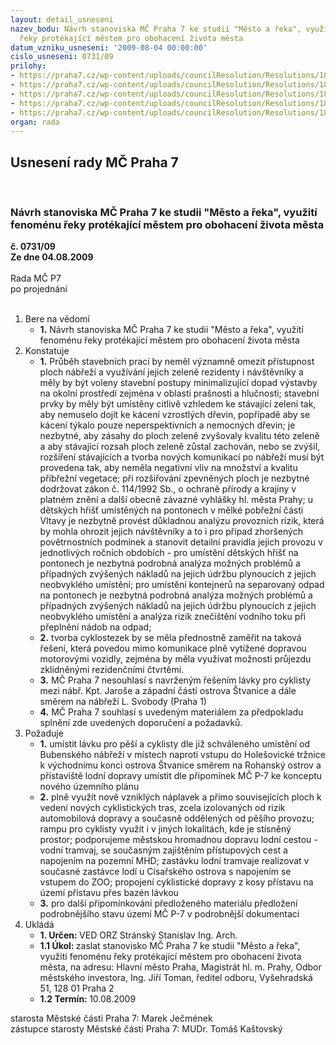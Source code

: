 ```yaml
---
layout: detail_usneseni
nazev_bodu: Návrh stanoviska MČ Praha 7 ke studii "Město a řeka", využití fenoménu
  řeky protékající městem pro obohacení života města
datum_vzniku_usneseni: '2009-08-04 00:00:00'
cislo_usneseni: 0731/09
prilohy:
- https://praha7.cz/wp-content/uploads/councilResolution/Resolutions/18684/38-m%c4%9bsto_21.doc
- https://praha7.cz/wp-content/uploads/councilResolution/Resolutions/18684/38-m%c4%9bsto_31.doc
- https://praha7.cz/wp-content/uploads/councilResolution/Resolutions/18684/38-m%c4%9bsto_32.doc
- https://praha7.cz/wp-content/uploads/councilResolution/Resolutions/18684/38-01_07_2009.doc
- https://praha7.cz/wp-content/uploads/councilResolution/Resolutions/18684/38-m%c4%9bsto_51.jpg
organ: rada
---
```

<div id="ucUsn_pList" class="usn">
	<span><h2>Usnesení rady MČ Praha 7 </h2>
<br></span><div class="standBody">
<span><h3>Návrh stanoviska MČ Praha 7 ke studii "Město a řeka", využití fenoménu řeky protékající městem pro obohacení života města</h3></span><div class="center">
		<strong>č. 0731/09</strong><br>
	</div>
<div class="center">
		<strong>Ze dne 04.08.2009</strong><br><br>
	</div>Rada MČ P7<br> po projednání<br><br><ol>
<li>Bere na vědomí<ul><li>
<strong>1.</strong> Návrh stanoviska MČ Praha 7 ke studii "Město a řeka", využití fenoménu řeky protékající městem pro obohacení života města</li></ul>
</li>
<li>Konstatuje<ul>
<li>
<strong>1.</strong> Průběh stavebních prací by neměl významně omezit přístupnost ploch nábřeží a využívání jejich zeleně rezidenty i návštěvníky a měly by být voleny stavební postupy minimalizující dopad výstavby na okolní prostředí zejména v oblasti prašnosti a hlučnosti; stavební prvky by měly být umístěny citlivě vzhledem ke stávající zeleni tak, aby nemuselo dojít ke kácení vzrostlých dřevin, popřípadě aby se kácení týkalo pouze neperspektivních a nemocných dřevin; je nezbytné, aby zásahy do ploch zeleně zvyšovaly kvalitu této zeleně a aby stávající rozsah ploch zeleně zůstal zachován, nebo se zvýšil, rozšíření stávajících a tvorba nových komunikací po nábřeží musí být provedena tak, aby neměla negativní vliv na množství a kvalitu příbřežní vegetace; při rozšiřování zpevněných ploch je nezbytné dodržovat zákon č. 114/1992 Sb., o ochraně přírody a krajiny v platném znění a další obecně závazné vyhlášky hl. města Prahy; u dětských hřišť umístěných na pontonech v mělké pobřežní části Vltavy je nezbytně provést důkladnou analýzu provozních rizik, která by mohla ohrozit jejich návštěvníky a to i pro případ zhoršených povětrnostních podmínek a stanovit detailní pravidla jejich provozu v jednotlivých ročních obdobích - pro umístění dětských hřišť na pontonech je nezbytná podrobná analýza možných problémů a případných zvýšených nákladů na jejich údržbu plynoucích z jejich neobvyklého umístění; pro umístění kontejnerů na separovaný odpad na pontonech je nezbytná podrobná analýza možných problémů a případných zvýšených nákladů na jejich údržbu plynoucích z jejich neobvyklého umístění a analýza rizik znečištění vodního toku při přeplnění nádob na odpad;</li>
<li>
<strong>2.</strong> tvorba cyklostezek by se měla přednostně zaměřit na taková řešení, která povedou mimo komunikace plně vytížené dopravou motorovými vozidly, zejména by měla využívat možnosti průjezdu zklidněnými rezidenčními čtvrtěmi.</li>
<li>
<strong>3.</strong> MČ Praha 7 nesouhlasí s navrženým řešením lávky pro cyklisty mezi nábř. Kpt. Jaroše a západní částí ostrova Štvanice a dále směrem na nábřeží L. Svobody (Praha 1)</li>
<li>
<strong>4.</strong> MČ Praha 7 souhlasí s uvedeným materiálem za předpokladu splnění zde uvedených doporučení a požadavků.</li>
</ul>
</li>
<li>Požaduje<ul>
<li>
<strong>1.</strong> umístit lávku pro pěší a cyklisty dle již schváleného umístění od Bubenského nábřeží v místech naproti vstupu do Holešovické tržnice k východnímu konci ostrova Štvanice směrem na Rohanský ostrov a přístaviště lodní dopravy umístit dle připomínek MČ P-7 ke konceptu nového územního plánu</li>
<li>
<strong>2.</strong> plně využít nově vzniklých náplavek a přímo souvisejících ploch k vedení nových cyklistických tras, zcela izolovaných od rizik automobilová dopravy a současně oddělených od pěšího provozu; rampu pro cyklisty využít i v jiných lokalitách, kde je stísněný prostor; podporujeme městskou hromadnou dopravu lodní cestou - vodní tramvaj, se současným zajištěním přístupových cest a napojením na pozemní MHD; zastávku lodní tramvaje realizovat v současné zastávce lodí u Císařského ostrova s napojením se vstupem do ZOO; propojení cyklistické dopravy z kosy přístavu na území přístavu přes bazén lávkou</li>
<li>
<strong>3.</strong> pro další připomínkování předloženého materiálu předložení podrobnějšího stavu území MČ P-7 v podrobnější dokumentaci</li>
</ul>
</li>
<li>Ukládá<ul>
<li>
<strong>1. Určen: </strong>VED ORZ  Stránský  Stanislav Ing. Arch.</li>
<li>
<strong>1.1 Úkol: </strong>zaslat stanovisko MČ Praha 7 ke studii "Město a řeka", využití fenoménu řeky protékající městem pro obohacení života města, na adresu: Hlavní město Praha, Magistrát hl. m. Prahy, Odbor městského investora, Ing. Jiří Toman, ředitel odboru, Vyšehradská 51, 128 01 Praha 2</li>
<li>
<strong>1.2 Termín: </strong>10.08.2009</li>
</ul>
</li>
</ol>starosta Městské části Praha 7: Marek Ječmének<br>zástupce starosty Městské části Praha 7: MUDr. Tomáš Kaštovský 
</div>
</div>